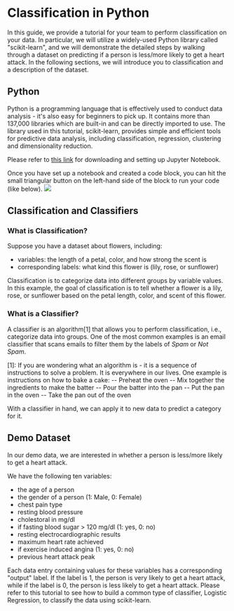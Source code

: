 # Classification in Python
In this guide, we provide a tutorial for your team to perform classification on your data. In particular, we will utilize a widely-used Python library called "scikit-learn", and we will demonstrate the detailed steps by walking through a dataset on predicting if a person is less/more likely to get a heart attack. In the following sections, we will introduce you to classification and a description of the dataset.

## Python
Python is a programming language that is effectively used to conduct data analysis - it's also easy for beginners to pick up. It contains more than 137,000 libraries which are built-in and can be directly imported to use. The library used in this tutorial, scikit-learn, provides simple and efficient tools for predictive data analysis, including classification, regression, clustering and dimensionality reduction.

Please refer to [this link](https://github.com/nmcdowell00/python_for_the_datajam#jupytrlab-and-andaconda) for downloading and setting up Jupyter Notebook.

Once you have set up a notebook and created a code block, you can hit the small triangular button on the left-hand side of the block to run your code (like below).
[![](https://cdn.glitch.global/91d27b43-3628-403c-9755-b2f6c8f75fbf/button.jpg?v=1671242043616)](http://https://cdn.glitch.global/91d27b43-3628-403c-9755-b2f6c8f75fbf/button.jpg?v=1671242043616)

## Classification and Classifiers
### What is Classification?
Suppose you have a dataset about flowers, including:
- variables: the length of a petal, color, and how strong the scent is
- corresponding labels: what kind this flower is (lily, rose, or sunflower)

Classification is to categorize data into different groups by variable values. In this example, the goal of classification is to tell whether a flower is a lily, rose, or sunflower based on the petal length, color, and scent of this flower.

### What is a Classifier?
A classifier is an algorithm[1] that allows you to perform classification, i.e., categorize data into groups. One of the most common examples is an email classifier that scans emails to filter them by the labels of *Spam* or *Not Spam*. 

[1]: If you are wondering what an algorithm is - it is a sequence of instructions to solve a problem. It is everywhere in our lives. One example is instructions on how to bake a cake:
-- Preheat the oven
-- Mix together the ingredients to make the batter
-- Pour the batter into the pan
-- Put the pan in the oven
-- Take the pan out of the oven

With a classifier in hand, we can apply it to new data to predict a category for it. 

## Demo Dataset
In our demo data, we are interested in whether a person is less/more likely to get a heart attack. 

We have the following ten variables:
- the age of a person
- the gender of a person (1: Male, 0: Female)
- chest pain type
- resting blood pressure
- cholestoral in mg/dl
- if fasting blood sugar > 120 mg/dl (1: yes, 0: no)
- resting electrocardiographic results
- maximum heart rate achieved
- if exercise induced angina (1: yes, 0: no)
- previous heart attack peak

Each data entry containing values for these variables has a corresponding "output" label. If the label is 1, the person is very likely to get a heart attack, while if the label is 0, the person is less likely to get a heart attack. Please refer to this tutorial to see how to build a common type of classifier, Logistic Regression, to classify the data using scikit-learn.

